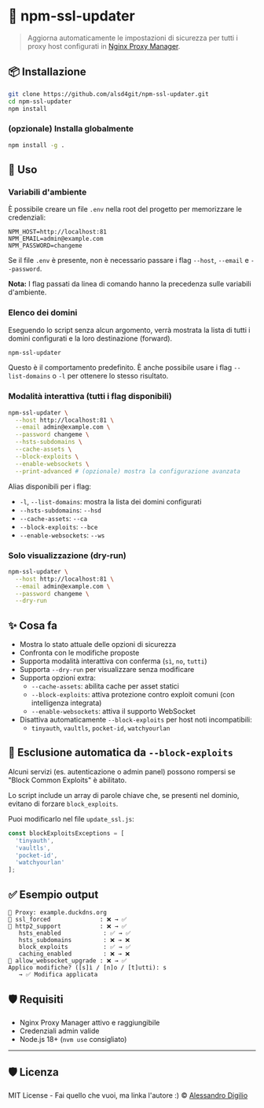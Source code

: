 # 🔐 npm-ssl-updater

> Aggiorna automaticamente le impostazioni di sicurezza per tutti i proxy host configurati in [Nginx Proxy Manager](https://github.com/NginxProxyManager/nginx-proxy-manager).

## 📦 Installazione

```bash
git clone https://github.com/alsd4git/npm-ssl-updater.git
cd npm-ssl-updater
npm install
```

### (opzionale) Installa globalmente

```bash
npm install -g .
```

## 🚀 Uso

### Variabili d'ambiente

È possibile creare un file `.env` nella root del progetto per memorizzare le credenziali:

```
NPM_HOST=http://localhost:81
NPM_EMAIL=admin@example.com
NPM_PASSWORD=changeme
```

Se il file `.env` è presente, non è necessario passare i flag `--host`, `--email` e `--password`.

**Nota:** I flag passati da linea di comando hanno la precedenza sulle variabili d'ambiente.

### Elenco dei domini

Eseguendo lo script senza alcun argomento, verrà mostrata la lista di tutti i domini configurati e la loro destinazione (forward).

```bash
npm-ssl-updater
```

Questo è il comportamento predefinito. È anche possibile usare i flag `--list-domains` o `-l` per ottenere lo stesso risultato.

### Modalità interattiva (tutti i flag disponibili)

```bash
npm-ssl-updater \
  --host http://localhost:81 \
  --email admin@example.com \
  --password changeme \
  --hsts-subdomains \
  --cache-assets \
  --block-exploits \
  --enable-websockets \
  --print-advanced # (opzionale) mostra la configurazione avanzata
```


Alias disponibili per i flag:
- `-l`, `--list-domains`: mostra la lista dei domini configurati
- `--hsts-subdomains`: `--hsd`
- `--cache-assets`: `--ca`
- `--block-exploits`: `--bce`
- `--enable-websockets`: `--ws`

### Solo visualizzazione (dry-run)

```bash
npm-ssl-updater \
  --host http://localhost:81 \
  --email admin@example.com \
  --password changeme \
  --dry-run
```

## ✨ Cosa fa

- Mostra lo stato attuale delle opzioni di sicurezza
- Confronta con le modifiche proposte
- Supporta modalità interattiva con conferma (`sì`, `no`, `tutti`)
- Supporta `--dry-run` per visualizzare senza modificare
- Supporta opzioni extra:
  - `--cache-assets`: abilita cache per asset statici
  - `--block-exploits`: attiva protezione contro exploit comuni (con intelligenza integrata)
  - `--enable-websockets`: attiva il supporto WebSocket
- Disattiva automaticamente `--block-exploits` per host noti incompatibili:
  - `tinyauth`, `vaultls`, `pocket-id`, `watchyourlan`

## 🔧 Esclusione automatica da `--block-exploits`

Alcuni servizi (es. autenticazione o admin panel) possono rompersi se "Block Common Exploits" è abilitato.

Lo script include un array di parole chiave che, se presenti nel dominio, evitano di forzare `block_exploits`.

Puoi modificarlo nel file `update_ssl.js`:

```js
const blockExploitsExceptions = [
  'tinyauth',
  'vaultls',
  'pocket-id',
  'watchyourlan'
];
```

## ✅ Esempio output

```
🔧 Proxy: example.duckdns.org
🔁 ssl_forced              : ❌ → ✅
🔁 http2_support           : ❌ → ✅
   hsts_enabled            : ✅ → ✅
   hsts_subdomains         : ❌ → ❌
   block_exploits          : ✅ → ✅
   caching_enabled         : ❌ → ❌
🔁 allow_websocket_upgrade : ❌ → ✅
Applico modifiche? ([s]ì / [n]o / [t]utti): s
   → ✅ Modifica applicata
```

## 🛡 Requisiti

- Nginx Proxy Manager attivo e raggiungibile
- Credenziali admin valide
- Node.js 18+ (`nvm use` consigliato)

---

## 🛡️ Licenza

MIT License - Fai quello che vuoi, ma linka l'autore :)
© [Alessandro Digilio](https://github.com/alsd4git)
